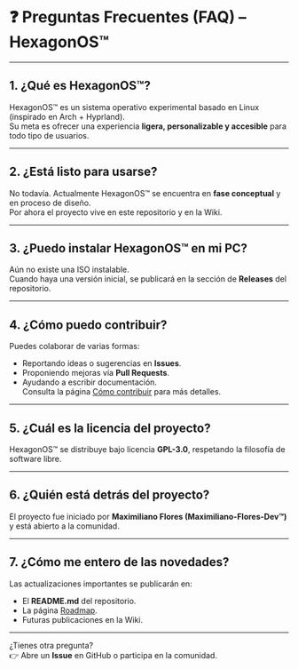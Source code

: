 # ❓ Preguntas Frecuentes (FAQ) – HexagonOS™

---

## 1. ¿Qué es HexagonOS™?
HexagonOS™ es un sistema operativo experimental basado en Linux (inspirado en Arch + Hyprland).  
Su meta es ofrecer una experiencia **ligera, personalizable y accesible** para todo tipo de usuarios.

---

## 2. ¿Está listo para usarse?
No todavía. Actualmente HexagonOS™ se encuentra en **fase conceptual** y en proceso de diseño.  
Por ahora el proyecto vive en este repositorio y en la Wiki.

---

## 3. ¿Puedo instalar HexagonOS™ en mi PC?
Aún no existe una ISO instalable.  
Cuando haya una versión inicial, se publicará en la sección de **Releases** del repositorio.

---

## 4. ¿Cómo puedo contribuir?
Puedes colaborar de varias formas:
- Reportando ideas o sugerencias en **Issues**.
- Proponiendo mejoras vía **Pull Requests**.
- Ayudando a escribir documentación.  
Consulta la página [Cómo contribuir](CONTRIBUTING.md) para más detalles.

---

## 5. ¿Cuál es la licencia del proyecto?
HexagonOS™ se distribuye bajo licencia **GPL-3.0**, respetando la filosofía de software libre.  

---

## 6. ¿Quién está detrás del proyecto?
El proyecto fue iniciado por **Maximiliano Flores (Maximiliano-Flores-Dev™)** y está abierto a la comunidad.

---

## 7. ¿Cómo me entero de las novedades?
Las actualizaciones importantes se publicarán en:
- El **README.md** del repositorio.
- La página [Roadmap](ROADMAP.md).
- Futuras publicaciones en la Wiki.

---

¿Tienes otra pregunta?  
👉 Abre un **Issue** en GitHub o participa en la comunidad.
